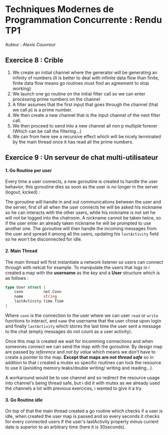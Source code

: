 # Techniques Modernes de Programmation Concurrente : Rendu TP1

Auteur : *Alexis Couvreur*

## Exercice 8 : Crible

1. We create an initial channel where the generator will be generating an infinity of numbers (it is better to deal with infinite data flow than finite, finite data flow means go routines must find an agreement to stop working)
2. We launch one go routine on the initial filter call so we can enter processing prime numbers on the channel
3. A filter assumes that the first input that goes through the channel (that we call *p*) is a prime number.
4. We then create a new channel that is the input channel of the next filter call.
5. We then proceed to send into a new channel all non p multiple forever (Which can be call the filtering...)
6. We can from here see a recursive effect which will be nicely terminated by the main thread once it has read all the prime numbers.

## Exercice 9 : Un serveur de chat multi-utilisateur

#### 1. Go Routine per user

Every time a user connects, a new goroutine is created to handle the user behavior, this goroutine dies as soon as the user is no longer in the server (logout, kicked) :

The goroutine will handle in and out communications between the user and the server, first of all when the user connects he will be asked his nickname so he can interacts with the other users, while his nickname is not set he will not be logged into the chatroom. A nickname cannot be taken twice, so if the user enter an already taken nickname he will be prompted to use another one.
The goroutine will then handle the incoming messages from the user and spread it among all the users, updating his `lastActivity` field so he won't be disconnected for idle.

#### 2. Main Thread

The main thread will first instantiate a network listener so users can connect through with netcat for example. To manipulate the users that logs in i created a map with the __username__ as the *key* and a __User__ structure which is as follows :

```Go
type User struct {
	conn         net.Conn
	name         string
	lastActivity time.Time
}
```

Where `conn` is the connection to the user where we can user `read` or `write` functions to interact, and `name` the username that the user chose upon login and finally `lastActivity` which stores the last time the user sent a message to the chat (empty messages do not count as a user activity).

Once this map is created we wait for incomming connections and when someones connect we can send the map with the goroutine. By design map are passed by *reference* and *not by value* which means we don't have to create a pointer to the map. __Except that maps are not *thread safe*__ so in addition to that i created a mutex so specific routines can lock the resource to use it (avoiding memory leaks/double writing/ writing and reading...).

A workaround would be to use channel and so redirect the resource usage into channel's being thread safe, but i did it with mutex as we already used the channels a lot with previous exercices, i wanted to give it a try.

#### 3. Go Routine idle

On top of that the main thread created a go routine which checks if a user is idle, when created the user map is passed and so every seconds it checks for every connected users if the user's lastActivity property minus current date is superior to an arbitrary time (here it is 30seconds).